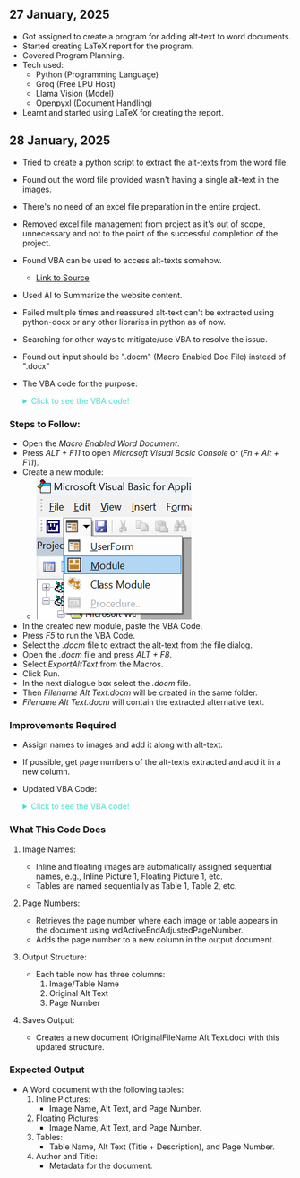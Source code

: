 ## 27 January, 2025

- Got assigned to create a program for adding alt-text to word documents.
- Started creating LaTeX report for the program.
- Covered Program Planning.
- Tech used:
    - Python (Programming Language)
    - Groq (Free LPU Host)
    - Llama Vision (Model)
    - Openpyxl (Document Handling)
- Learnt and started using LaTeX for creating the report.

## 28 January, 2025

- Tried to create a python script to extract the alt-texts from the word file.
- Found out the word file provided wasn't having a single alt-text in the images.
- There's no need of an excel file preparation in the entire project.
- Removed excel file management from project as it's out of scope, unnecessary and not to the point of the successful completion of the project.
- Found VBA can be used to access alt-texts somehow.
    - [Link to Source](https://answers.microsoft.com/en-us/msoffice/forum/all/need-to-extract-alt-text-for-images-and-tables-in/0b46c9a6-4a4a-4243-b53d-e17adc824699)
- Used AI to Summarize the website content.
- Failed multiple times and reassured alt-text can't be extracted using python-docx or any other libraries in python as of now.
- Searching for other ways to mitigate/use VBA to resolve the issue.
- Found out input should be ".docm" (Macro Enabled Doc File) instead of ".docx"
- The VBA code for the purpose:
  
    <details>
    <summary style="color: turquoise;">Click to see the VBA code!</summary>
  
  ```vba
  Sub ExportAltText()

      Dim strPictures As String
      Dim docPictures As Document
      Dim docTranslate As Document
      Dim objInlinePic As InlineShape
      Dim objFloatPic As Shape
      Dim objTable As Table ' in docPictures
      Dim strTblAlt As String
      Dim tblTranslate1 As Table ' in docTranslate
      Dim tblTranslate2 As Table
      Dim tblTranslate3 As Table
      Dim tblTranslate4 As Table
      Dim tblLoop As Table
      Dim rowCurrent As Row
      Dim oRg As Range

      MsgBox "In the next dialog, select the file containing " & _
             "the pictures whose alt text will be translated."

      strPictures = GetFileName()

      If strPictures = "" Then Exit Sub

      On Error GoTo BadInputFile
      Set docPictures = Documents.Open(FileName:=strPictures)
      Set docTranslate = Documents.Add

      With docTranslate
          ' Set up header and footer in translation document
          .Sections(1).Headers(wdHeaderFooterPrimary).Range.Text = _
              "Alt Text of " & docPictures.FullName
          Set oRg = .Sections(1).Footers(wdHeaderFooterPrimary).Range
          oRg.Text = vbTab
          oRg.Collapse wdCollapseEnd
          .Fields.Add Range:=oRg, Type:=wdFieldPage, PreserveFormatting:=False

          ' Create four 2x2 tables
          Set oRg = .Range
          oRg.InsertAfter "Inline Pictures" & vbCr
          Set oRg = .Range
          oRg.Collapse wdCollapseEnd
          Set tblTranslate1 = .Tables.Add(Range:=oRg, numrows:=2, numcolumns:=2)

          Set oRg = .Range
          oRg.InsertAfter "Floating Pictures" & vbCr
          Set oRg = .Range
          oRg.Collapse wdCollapseEnd
          Set tblTranslate2 = .Tables.Add(Range:=oRg, numrows:=2, numcolumns:=2)

          Set oRg = .Range
          oRg.InsertAfter "Tables" & vbCr
          Set oRg = .Range
          oRg.Collapse wdCollapseEnd
          Set tblTranslate3 = .Tables.Add(Range:=oRg, numrows:=2, numcolumns:=2)

          Set oRg = .Range
          oRg.InsertAfter "Author and Title" & vbCr
          Set oRg = .Range
          oRg.Collapse wdCollapseEnd
          Set tblTranslate4 = .Tables.Add(Range:=oRg, numrows:=2, numcolumns:=2)

          ' Save the docPictures path for future use
          .Variables("docPictures").Value = docPictures.FullName
      End With

      ' Set up the tables with headers
      For Each tblLoop In docTranslate.Tables
          With tblLoop
              .Cell(1, 1).Range.Text = "Original Alt Text"
              .Cell(1, 2).Range.Text = "Translated Alt Text"
              .Rows(1).Range.Font.Bold = True
              .Rows(1).HeadingFormat = True
              .Borders.InsideColor = wdColorAutomatic
              .Borders.InsideLineStyle = wdLineStyleSingle
              .Borders.OutsideColor = wdColorAutomatic
              .Borders.OutsideLineStyle = wdLineStyleSingle
          End With
      Next tblLoop

      ' Export alt text for inline pictures
      On Error Resume Next
      For Each objInlinePic In docPictures.InlineShapes
          If objInlinePic.AlternativeText <> "" Then
              tblTranslate1.Rows.Last.Cells(1).Range.Text = objInlinePic.AlternativeText
              tblTranslate1.Rows.Add
          End If
      Next objInlinePic
      tblTranslate1.Rows.Last.Delete

      ' Export alt text for floating pictures
      For Each objFloatPic In docPictures.Shapes
          If objFloatPic.AlternativeText <> "" Then
              tblTranslate2.Rows.Last.Cells(1).Range.Text = objFloatPic.AlternativeText
              tblTranslate2.Rows.Add
          End If
      Next objFloatPic
      tblTranslate2.Rows.Last.Delete

      ' Export alt text for tables
      For Each objTable In docPictures.Tables
          strTblAlt = ""
          If objTable.Descr <> "" Then strTblAlt = objTable.Descr
          If objTable.Title <> "" Then strTblAlt = objTable.Title & vbCr & strTblAlt
          If Len(strTblAlt) > 1 Then
              tblTranslate3.Rows.Last.Cells(1).Range.Text = strTblAlt
              tblTranslate3.Rows.Add
          End If
      Next objTable
      tblTranslate3.Rows.Last.Delete

      ' Export author and title
      With tblTranslate4
          .Rows.Last.Cells(1).Range.Text = "Author"
          .Rows.Add
          .Rows.Last.Cells(1).Range.Text = docPictures.BuiltInDocumentProperties("Author").Value
          .Rows.Add
          .Rows.Last.Cells(1).Range.Text = "Title"
          .Rows.Add
          .Rows.Last.Cells(1).Range.Text = docPictures.BuiltInDocumentProperties("Title").Value
      End With

      ' Save the new translation document
      docTranslate.SaveAs FileName:=Replace(strPictures, ".doc", " Alt Text.doc")
      MsgBox "Alt text has been exported and saved as 'Alt Text.doc'."
      docPictures.Close wdDoNotSaveChanges

      Exit Sub

  BadInputFile:
      MsgBox "The file " & strPictures & " could not be opened." & _
             vbCr & "Error " & Err.Number & vbCr & Err.Description
  End Sub

  ' Helper functions
  Function GetFileName() As String
      Dim dlg As FileDialog
      Set dlg = Application.FileDialog(msoFileDialogFilePicker)
      If dlg.Show <> -1 Then
          GetFileName = ""
      Else
          GetFileName = dlg.SelectedItems(1)
      End If
  End Function 
  ```
### Steps to Follow:

- Open the *Macro Enabled Word Document*.
- Press *ALT + F11* to open *Microsoft Visual Basic Console* or (*Fn + Alt + F11*).
- Create a new module:
    - ![Image showing Module as the second dropdown in insert userform]({916839D4-03BD-4BC7-B0CA-845C80BA7A35}.png)
- In the created new module, paste the VBA Code.
- Press *F5* to run the VBA Code.
- Select the *.docm* file to extract the alt-text from the file dialog.
- Open the *.docm* file and press *ALT + F8*.
- Select *ExportAltText* from the Macros.
- Click Run.
- In the next dialogue box select the *.docm* file.
- Then *Filename Alt Text.docm* will be created in the same folder.
- *Filename Alt Text.docm* will contain the extracted alternative text.

### Improvements Required

- Assign names to images and add it along with alt-text.
- If possible, get page numbers of the alt-texts extracted and add it in a new column.
- Updated VBA Code:

    <details>
    <summary style="color: turquoise;">Click to see the VBA code!</summary>
  
    ```vba
        Sub ExportAltTextWithNamesAndPageNumbers()

        Dim strPictures As String
        Dim docPictures As Document
        Dim docTranslate As Document
        Dim objInlinePic As InlineShape
        Dim objFloatPic As Shape
        Dim objTable As Table
        Dim strTblAlt As String
        Dim tblTranslate1 As Table
        Dim tblTranslate2 As Table
        Dim tblTranslate3 As Table
        Dim tblTranslate4 As Table
        Dim tblLoop As Table
        Dim rowCurrent As Row
        Dim oRg As Range
        Dim picIndex As Integer
        Dim pageNum As String

        MsgBox "In the next dialog, select the file containing the pictures whose alt text will be exported."

        strPictures = GetFileName()

        If strPictures = "" Then Exit Sub

        On Error GoTo BadInputFile
        Set docPictures = Documents.Open(FileName:=strPictures)
        Set docTranslate = Documents.Add

        With docTranslate
            ' Set up header and footer in translation document
            .Sections(1).Headers(wdHeaderFooterPrimary).Range.Text = _
                "Alt Text of " & docPictures.FullName
            Set oRg = .Sections(1).Footers(wdHeaderFooterPrimary).Range
            oRg.Text = vbTab
            oRg.Collapse wdCollapseEnd
            .Fields.Add Range:=oRg, Type:=wdFieldPage, PreserveFormatting:=False

            ' Create three-column tables (Image Name, Original Alt Text, Page Number)
            Set oRg = .Range
            oRg.InsertAfter "Inline Pictures" & vbCr
            Set oRg = .Range
            oRg.Collapse wdCollapseEnd
            Set tblTranslate1 = .Tables.Add(Range:=oRg, numrows:=2, numcolumns:=3)

            Set oRg = .Range
            oRg.InsertAfter "Floating Pictures" & vbCr
            Set oRg = .Range
            oRg.Collapse wdCollapseEnd
            Set tblTranslate2 = .Tables.Add(Range:=oRg, numrows:=2, numcolumns:=3)

            Set oRg = .Range
            oRg.InsertAfter "Tables" & vbCr
            Set oRg = .Range
            oRg.Collapse wdCollapseEnd
            Set tblTranslate3 = .Tables.Add(Range:=oRg, numrows:=2, numcolumns:=3)

            Set oRg = .Range
            oRg.InsertAfter "Author and Title" & vbCr
            Set oRg = .Range
            oRg.Collapse wdCollapseEnd
            Set tblTranslate4 = .Tables.Add(Range:=oRg, numrows:=2, numcolumns:=3)

            ' Save the docPictures path for future use
            .Variables("docPictures").Value = docPictures.FullName
        End With

        ' Set up the tables with headers
        For Each tblLoop In docTranslate.Tables
            With tblLoop
                .Cell(1, 1).Range.Text = "Image Name"
                .Cell(1, 2).Range.Text = "Original Alt Text"
                .Cell(1, 3).Range.Text = "Page Number"
                .Rows(1).Range.Font.Bold = True
                .Rows(1).HeadingFormat = True
                .Borders.InsideColor = wdColorAutomatic
                .Borders.InsideLineStyle = wdLineStyleSingle
                .Borders.OutsideColor = wdColorAutomatic
                .Borders.OutsideLineStyle = wdLineStyleSingle
            End With
        Next tblLoop

        ' Export alt text for inline pictures
        picIndex = 1
        For Each objInlinePic In docPictures.InlineShapes
            If objInlinePic.AlternativeText <> "" Then
                pageNum = objInlinePic.Range.Information(wdActiveEndAdjustedPageNumber)
                tblTranslate1.Rows.Add
                tblTranslate1.Rows.Last.Cells(1).Range.Text = "Inline Picture " & picIndex
                tblTranslate1.Rows.Last.Cells(2).Range.Text = objInlinePic.AlternativeText
                tblTranslate1.Rows.Last.Cells(3).Range.Text = pageNum
                picIndex = picIndex + 1
            End If
        Next objInlinePic
        tblTranslate1.Rows.Last.Delete

        ' Export alt text for floating pictures
        picIndex = 1
        For Each objFloatPic In docPictures.Shapes
            If objFloatPic.AlternativeText <> "" Then
                pageNum = objFloatPic.Anchor.Information(wdActiveEndAdjustedPageNumber)
                tblTranslate2.Rows.Add
                tblTranslate2.Rows.Last.Cells(1).Range.Text = "Floating Picture " & picIndex
                tblTranslate2.Rows.Last.Cells(2).Range.Text = objFloatPic.AlternativeText
                tblTranslate2.Rows.Last.Cells(3).Range.Text = pageNum
                picIndex = picIndex + 1
            End If
        Next objFloatPic
        tblTranslate2.Rows.Last.Delete

        ' Export alt text for tables
        picIndex = 1
        For Each objTable In docPictures.Tables
            strTblAlt = ""
            If objTable.Descr <> "" Then strTblAlt = objTable.Descr
            If objTable.Title <> "" Then strTblAlt = objTable.Title & vbCr & strTblAlt
            If Len(strTblAlt) > 1 Then
                pageNum = objTable.Range.Information(wdActiveEndAdjustedPageNumber)
                tblTranslate3.Rows.Add
                tblTranslate3.Rows.Last.Cells(1).Range.Text = "Table " & picIndex
                tblTranslate3.Rows.Last.Cells(2).Range.Text = strTblAlt
                tblTranslate3.Rows.Last.Cells(3).Range.Text = pageNum
                picIndex = picIndex + 1
            End If
        Next objTable
        tblTranslate3.Rows.Last.Delete

        ' Export author and title
        With tblTranslate4
            .Rows.Last.Cells(1).Range.Text = "Author"
            .Rows.Add
            .Rows.Last.Cells(1).Range.Text = docPictures.BuiltInDocumentProperties("Author").Value
            .Rows.Add
            .Rows.Last.Cells(1).Range.Text = "Title"
            .Rows.Add
            .Rows.Last.Cells(1).Range.Text = docPictures.BuiltInDocumentProperties("Title").Value
        End With

        ' Save the new translation document
        docTranslate.SaveAs FileName:=Replace(strPictures, ".doc", " Alt Text.doc")
        MsgBox "Alt text, image names, and page numbers have been exported and saved as 'Alt Text.doc'."
        docPictures.Close wdDoNotSaveChanges

        Exit Sub

    BadInputFile:
        MsgBox "The file " & strPictures & " could not be opened." & _
            vbCr & "Error " & Err.Number & vbCr & Err.Description
    End Sub

    ' Helper functions
    Function GetFileName() As String
        Dim dlg As FileDialog
        Set dlg = Application.FileDialog(msoFileDialogFilePicker)
        If dlg.Show <> -1 Then
            GetFileName = ""
        Else
            GetFileName = dlg.SelectedItems(1)
        End If
    End Function
    ```

### What This Code Does

1. Image Names:

    - Inline and floating images are automatically assigned sequential names, e.g., Inline Picture 1, Floating Picture 1, etc.
    - Tables are named sequentially as Table 1, Table 2, etc.

2. Page Numbers:

    - Retrieves the page number where each image or table appears in the document using wdActiveEndAdjustedPageNumber.
    - Adds the page number to a new column in the output document.

3. Output Structure:

    - Each table now has three columns:
        1. Image/Table Name
        2. Original Alt Text
        3. Page Number

4. Saves Output:

    - Creates a new document (OriginalFileName Alt Text.doc) with this updated structure.

### Expected Output
- A Word document with the following tables:
    1. Inline Pictures:
        - Image Name, Alt Text, and Page Number.
    2. Floating Pictures:
        - Image Name, Alt Text, and Page Number.
    3. Tables:
        - Table Name, Alt Text (Title + Description), and     Page Number.
    4. Author and Title:
        - Metadata for the document.